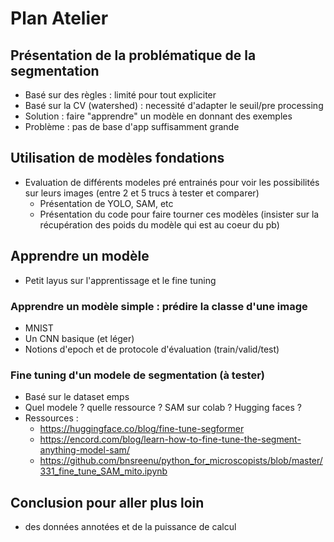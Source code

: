 # Plan Atelier

## Présentation de la problématique de la segmentation 
 * Basé sur des règles : limité pour tout expliciter
 * Basé sur la CV (watershed) : necessité d'adapter le seuil/pre processing
 * Solution : faire "apprendre" un modèle en donnant des exemples
 * Problème : pas de base d'app suffisamment grande

## Utilisation de modèles fondations
 * Evaluation de différents modeles pré entrainés pour voir les possibilités sur leurs images (entre 2 et 5 trucs à tester et comparer)
    * Présentation de YOLO, SAM, etc
    * Présentation du code pour faire tourner ces modèles
        (insister sur la récupération des poids du modèle qui est au coeur du pb)


## Apprendre un modèle
 * Petit layus sur l'apprentissage et le fine tuning
### Apprendre un modèle simple : prédire la classe d'une image
 * MNIST
 * Un CNN basique (et léger)
 * Notions d'epoch et de protocole d'évaluation (train/valid/test)

### Fine tuning d'un modele de segmentation (à tester)
 * Basé sur le dataset emps
 * Quel modele ? quelle ressource ? SAM sur colab ? Hugging faces ?
 * Ressources : 
    * https://huggingface.co/blog/fine-tune-segformer
    * https://encord.com/blog/learn-how-to-fine-tune-the-segment-anything-model-sam/
    * https://github.com/bnsreenu/python_for_microscopists/blob/master/331_fine_tune_SAM_mito.ipynb

## Conclusion pour aller plus loin
 * des données annotées et de la puissance de calcul
